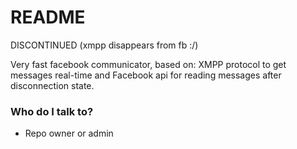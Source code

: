 # README #

DISCONTINUED (xmpp disappears from fb :/)

Very fast facebook communicator, based on: XMPP protocol to get messages real-time and Facebook api for reading messages after disconnection state.

### Who do I talk to? ###

* Repo owner or admin